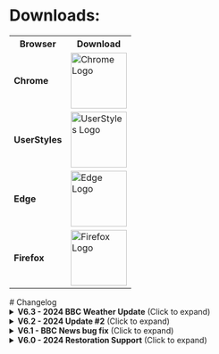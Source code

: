 
# Downloads:

<table>
<tr>
    <th>Browser</th>
    <th>Download</th>
</tr>
<tr>
    <td><strong>Chrome</strong></td>
    <td><a href="https://chrome.google.com/webstore/detail/bbc-dark/bdifipamjgmfefcpemmlppcmcdjndhig?hl=en-GB"><img src="https://i.imgur.com/JXBf0eC.png" alt="Chrome Logo" style="width:100px;"></a></td>
</tr>
<tr>
    <td><strong>UserStyles</strong></td>
    <td><a href="https://userstyles.org/styles/164869/dark-bbc"><img src="https://svgshare.com/i/z1g.svg" alt="UserStyles Logo" style="width:100px;"></a></td>
</tr>
<tr>
    <td><strong>Edge</strong></td>
    <td><a href="https://microsoftedge.microsoft.com/addons/detail/bbc-dark/mngemmbfoeboghpnekdpjpgbpeiibelm"><img src="https://static-00.iconduck.com/assets.00/microsoft-edge-icon-256x256-eloac7cx.png" alt="Edge Logo" style="width:100px;"></a></td>
</tr>
<tr>
    <td><strong>Firefox</strong></td>
    <td><a href="https://addons.mozilla.org/en-GB/firefox/addon/bbc-dark"><img src="https://i.imgur.com/j7qsIEj.png" alt="Firefox Logo" style="width:100px;"></a></td>
</tr>
</table>

<p> </p>
# Changelog

<details>
  <summary><strong>V6.3 - 2024 BBC Weather Update</strong> (Click to expand)</summary>
  <ul>
    <li>BBC Weather:</li>
    <ul>
      <li>Fixes to article sections to correct side promotional articles not being correctly dark.</li>
      <li>Fixes to subheading on articles being unreadable.</li>
      <li>Corrections to URL articles being unreadable.</li>
      <li>Bug fixes to the "Forecast for the UK" section to be correctly dark.</li>
      <li>Theming of the "More Weather" section.</li>
      <li>General tidyups where necessary.</li>
      <li>Fixes to the settings section located underneath the Warnings page to be dark.</li>
      <li>Introduction of theming for the Weather slider subsection, buttons, and forecast menu.</li>
      <li>Theming of the "Weather key" section on BBC Weather.</li>
    </ul>
    <li>BBC News:</li>
    <ul>
      <li>Minor fixes to article headings being dark rather than gray.</li>
      <li>Fixes to some article sub-links being dark rather than gray.</li>
      <li>Minor corrections to some video titles being dark as well.</li>
      <li>Improvements to timestamp dates above articles being slightly too dark for better clarity.</li>
    </ul>
  </ul>
</details>

<details>
  <summary><strong>V6.2 - 2024 Update #2</strong> (Click to expand)</summary>
  <ul>
    <li>BBC News:</li>
    <ul>
      <li>Fixes to the top navigation bar to restore them to being dark.</li>
      <li>Minor fixes to URLs appearing black and not gray on articles.</li>
    </ul>
  </ul>
</details>

<details>
  <summary><strong>V6.1 - BBC News bug fix</strong> (Click to expand)</summary>
  <ul>
    <li>BBC News:</li>
    <ul>
      <li>Bug fix related to category titles not appearing dark.</li>
    </ul>
  </ul>
</details>

<details>
  <summary><strong>V6.0 - 2024 Restoration Support</strong> (Click to expand)</summary>
  <ul>
    <li>BBC Homepage:</li>
    <ul>
      <li>Restoration of compatibility with the new theme code.</li>
      <li>Restructuring of titles to be more readable, especially the highlighted ones.</li>
      <li>Reorganisation of some URL links to be more readable than before.</li>
    </ul>
    <li>BBC News:</li>
    <ul>
      <li>Restoration of compatibility with the new theme code to correctly darken articles and the BBC News homepage.</li>
      <li>Fixes for some text not being readable on articles.</li>
      <li>General improvements to the submenu selection bar appearing white.</li>
      <li>Minor fixes to some button text being unreadable.</li>
    </ul>
    <li>BBC Sports:</li>
    <ul>
      <li>Fixes to URL text being unreadable on articles.</li>
      <li>Fixes to the side panel article list being unreadable.</li>
      <li>Fixes to some buttons not being dark on articles.</li>
    </ul>
    <li>BBC Sounds:</li>
    <ul>
      <li>Restoration of compatibility, similar to before.</li>
      <li>Minor fixes to heading titles.</li>
    </ul>
    <li>Miscellaneous:</li>
    <ul>
      <li>Introduced support to the "For You" BBC page to be dark.</li>
      <li>Various other fixes to restore broad compatibility across the site where necessary.</li>
      <li>Some global fixes for code conflicts.</li>
      <li>Themed the "Take the survey" button which sometimes appears on pages.</li>
    </ul>
  </ul>
</details>
  

